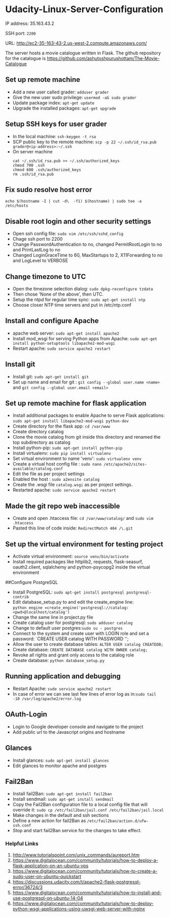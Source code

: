# Udacity-Linux-Server-Configuration


IP address: 35.163.43.2

SSH port: `2200`

URL: http://ec2-35-163-43-2.us-west-2.compute.amazonaws.com/

The server hosts a movie catalogue written in Flask. The github repository for the catalogue is https://github.com/ashutoshpurushottam/The-Movie-Catalogue

## Set up remote machine

- Add a new user called grader: `adduser grader`
- Give the new user sudo privilege: `usermod -aG sudo grader`
- Update package index: `apt-get update`
- Upgrade the installed packages: `apt-get upgrade`

## Setup SSH keys for user grader
- In the local machine: `ssh-keygen -t rsa`
- SCP public key to the remote machine: `scp -p 22 ~/.ssh/id_rsa.pub grader@<ip-address>:~/.ssh`
- On server machine
	```
	cat ~/.ssh/id_rsa.pub >> ~/.ssh/authorized_keys
	chmod 700 .ssh
	chmod 600 .ssh/authorized_keys
	rm .ssh/id_rsa.pub
	```

## Fix sudo resolve host error
`echo $(hostname -I | cut -d\  -f1) $(hostname) | sudo tee -a /etc/hosts`

## Disable root login and other security settings
- Open ssh config file: `sudo vim /etc/ssh/sshd_config`
- Chage ssh port to 2200
- Change PasswordAuthentication to no, changed PermitRootLogin to no and PrintLastLog to no
- Changed LoginGraceTime to 60, MaxStartups to 2, X11Forwarding to no and LogLevel to VERBOSE

## Change timezone to UTC
- Open the timezone selection dialog:  `sudo dpkg-reconfigure tzdata`
- Then chose 'None of the above', then UTC.
-  Setup the ntpd for regular time sync:  `sudo apt-get install ntp`
- Choose closer NTP time servers and put in /etc/ntp.conf

## Install and configure Apache 
- apache web server: `sudo apt-get install apache2`
- Install mod_wsgi for serving Python apps from Apache: `sudo apt-get install python-setuptools libapache2-mod-wsgi`
- Restart apache: `sudo service apache2 restart`  

## Install git 
- Install git: `sudo apt-get install git`
-  Set up name and email for git : `git config --global user.name <name>` and `git config --global user.email <email>`

## Set up remote machine for flask application
- Install additional packages to enable Apache to serve Flask applications:  `sudo apt-get install libapache2-mod-wsgi python-dev`
- Create directory for the flask app: `cd /var/www` 
- Create directory catalog 
- Clone the movie catalog from git inside this directory and renamed the top subdirectory as catalog
- Install python-pip: `sudo apt-get install python-pip` 
- Install virtualenv: `sudo pip install virtualenv`
- Set virtual environment to name 'venv':  `sudo virtualenv venv`
-  Create a virtual host config file : `sudo nano /etc/apache2/sites-available/catalog.conf`
- Edit the file as per project settings 
- Enabled the host : `sudo a2ensite catalog`
- Create the .wsgi file `catalog.wsgi` as per project settings.
- Restarted apache: `sudo service apache2 restart`

## Made the git repo web inaccessible
- Create and open .htaccess file: `cd /var/www/catalog/` and `sudo vim .htaccess`
- Pasted this line of code inside: `RedirectMatch 404 /\.git`

## Set up the virtual environment for testing project
- Activate virtual environment: `source venv/bin/activate`
- Install required packages like httplib2, requests, flask-seasurf, oauth2.client, sqlalchemy and python-psycopg2 inside the virtual 
environment

##Configure PostgreSQL
- Install PostgreSQL:  `sudo apt-get install postgresql postgresql-contrib`
- Edit database_setup.py to and edit the create_engine line:   
  ```python engine =create_engine('postgresql://catalog:<pwd>@localhost/catalog')```
- Change the same line in project.py file
- Create catalog user for postgresql: `sudo adduser catalog`
- Change to default user postgres:`sudo su - postgres`
- Connect to the system and create user with LOGIN role and set a password: `CREATE USER catalog WITH PASSWORD '<pwd>';
- Allow the user to create database tables:  `ALTER USER catalog CREATEDB;`
- Create database:  `CREATE DATABASE catalog WITH OWNER catalog;`
- Revoke all rights and grant only access to the catalog role
- Create database: `python database_setup.py`

## Running application and debugging 
- Restart Apache:  `sudo service apache2 restart`
- In case of error we can see last few lines of error log as in:`sudo tail -10 /var/log/apache2/error.log`

## OAuth-Login
- Login to Google developer console and navigate to the project
- Add public url to the Javascript origins and hostname

## Glances
- Install glances: `sudo apt-get install glances`
- Edit glances to monitor apache and postgres

## Fail2Ban
- Install fail2Ban: `sudo apt-get install fail2ban`
- Install sendmail: `sudo apt-get install sendmail`
- Copy the Fail2Ban configuration file to a local config file that will override it: `sudo cp /etc/fail2ban/jail.conf /etc/fail2ban/jail.local`
- Make changes in the default and ssh sections 
- Define a new action for fail2Ban as `/etc/fail2ban/action.d/ufw-ssh.conf` 
- Stop and start fail2Ban service for the changes to take effect.


### Helpful Links
1. http://www.tutorialspoint.com/unix_commands/aureport.htm
2. https://www.digitalocean.com/community/tutorials/how-to-deploy-a-flask-application-on-an-ubuntu-vps
3. https://www.digitalocean.com/community/tutorials/how-to-create-a-sudo-user-on-ubuntu-quickstart
4. https://discussions.udacity.com/t/apache2-flask-postgresql-error/36724/3
5. https://www.digitalocean.com/community/tutorials/how-to-install-and-use-postgresql-on-ubuntu-14-04
6. https://www.digitalocean.com/community/tutorials/how-to-deploy-python-wsgi-applications-using-uwsgi-web-server-with-nginx


